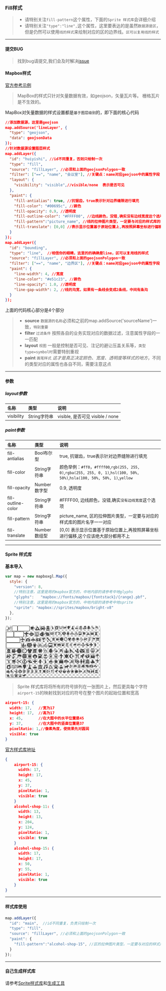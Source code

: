 ### Fill样式

> + 请特别关注`fill-pattern`这个属性，下面的`Sprite 样式库`会详细介绍
> + 请特别关注`"type":"line",`这个属性，这里要表达的是虽然`数据源是区`，但是仍然可以使用`线的样式`来绘制对应的区的边界线。`区可以复用线的样式`

---
#### 提交BUG
> 找到bug请提交,我们会及时解决[issue](https://github.com/ParnDeedlit/WebClient-Mapbox/issues)


#### Mapbox样式

[官方参考示例](https://www.mapbox.com/mapbox-gl-js/style-spec#layers-line)

> MapBox的样式只针对矢量数据有效，如geojson，矢量瓦片等。 栅格瓦片是不生效的。

MapBox对矢量数据的样式设置都是`基于图层级别`的，即下面的核心代码

``` json
//添加数据源，这里是geojson
map.addSource('lineLayer', {
  "type": "geojson",
  "data": geojsonData
});
//针对数据源设置图层样式
map.addLayer({
  "id": "huiyishi", //id不同重复，否则只绘制一次
  "type": "fill",
  "source": "fillLayer", //必须和上面的geojsonPolygon一致
  "filter": ["==", "name", "会议室"], //关键点：name对应geojson中的属性字段
  "layout": {
    "visibility": "visible",//visible/none  表示是否可见
  },
  "paint": {
    "fill-antialias": true, //抗锯齿，true表示针对边界缝隙进行填充
    "fill-color": "#00695c", //颜色
    "fill-opacity": 0.9, //透明度
    "fill-outline-color": "#FFFF00", //边线颜色，没错,确实没有边线宽度这个选项
    "fill-pattern":"picture_name", //线的拉伸图片类型，一定要与对应的样式库的图片名字一一对应
    "fill-translate": [0,0] //表示显示位置基于原始位置上,再按照屏幕坐标进行偏移,这个应该绝大部分都用不上
  }
});
map.addLayer({
  "id": "bounding",
  "type": "line",  //相信你的眼睛，这里的的确确是line，区可以复用线的样式
  "source": "fillLayer", //必须和上面的geojsonPolygon一致
  "filter": ["==", "name", "边界区"], //关键点：name对应geojson中的属性字段
  "paint": {
    "line-width": 4, //宽度
    "line-color": "#e51c23", //颜色
    "line-opacity": 1.0, //透明度
    "line-gap-width": 2, //线的沟宽，如果有一条线会变成2条线，中间有条沟
  }
});
```

上面的代码核心部分是4个部分

> + **source** `数据源的名称`必须和之前的map.addSource('sourceName')一致，`特别重要`
> + **filter** `过滤条件` 按照各自的业务实现对应的数据过滤，注意属性字段的一一匹配
> + **layout** `视图` 一般是控制是否可见、注记的避让压盖关系等，`类型type=symbol时`需要特别重视
> + **paint** `画笔样式` *这才是真正决定颜色、宽度、透明度等样式的地方*，不同的类型对应的属性也各自不同，需要注意这点

---
#### 参数

##### layout参数

|名称|类型|说明|
|:---|:---|:---|
|visibility|String字符串| visible, 是否可见  visible / none|

##### paint参数
|名称|类型|说明|
|:---|:---|:---|
|fill-antialias|Bool布尔型| true, 抗锯齿，true表示针对边界缝隙进行填充|
|fill-color|String字符串|颜色举例：`#ff0`，`#ffff00`,`rgb(255, 255, 0)`,`rgba(255, 255, 0, 1)`,`hsl(100, 50%, 50%)`,`hsla(100, 50%, 50%, 1)`,`yellow`|
|fill-opacity|Number数字型| 0.9, 透明度|
|fill-outline-color|String字符串| #FFFF00, 边线颜色，没错,确实`没有边线宽度`这个选项|
|fill-pattern|String字符串|picture_name, 区的拉伸图片类型，一定要与对应的样式库的图片名字一一对应|
|fill-translate|Number数组型| [0,0] 表示显示位置基于原始位置上,再按照屏幕坐标进行偏移,这个应该绝大部分都用不上|



---
#### Sprite 样式库

**基本导入**

``` javascript
var map = new mapboxgl.Map({
  style: {
    "version": 8,
    //特别注意，这里是用的mapbox官方的，中地内部的请参考中地glyphs
    "glyphs":   "mapbox://fonts/mapbox/{fontstack}/{range}.pbf",
    //特别注意，这里是用的mapbox官方的，中地内部的请参考中地sprite
    "sprite": "mapbox://sprites/mapbox/bright-v8"
  },
});
```


![样式库图片](./sprite.png)

> Sprite 样式库将将所有的符号排列在一张图片上，然后更具每个字符`airport-15`的映射找到对应的符号在整个图片的起始位置和宽高

~~~ json
airport-15: {
  width: 17,   //宽为17
  height: 17,  //高为17
  x: 45,       //在大图中的水平位置是45
  y: 37,       //在大图中的竖直位置是37
  pixelRatio: 1,//像素角度，使效果先对圆润
  visible: true
}
~~~



[官方样式库地址](https://api.mapbox.com/styles/v1/mapbox/bright-v8/sprite.json?access_token=pk.eyJ1IjoicGFybmRlZWRsaXQiLCJhIjoiY2o1MjBtYTRuMDhpaTMzbXhpdjd3YzhjdCJ9.sCoubaHF9-nhGTA-sgz0sA)

~~~ json
{
    airport-15: {
      width: 17,
      height: 17,
      x: 45,
      y: 37,
      pixelRatio: 1,
      visible: true
    }
    alcohol-shop-11: {
      width: 13,
      height: 13,
      x: 204,
      y: 124,
      pixelRatio: 1,
      visible: true
    }
    alcohol-shop-15: {
      width: 17,
      height: 17,
      x: 50,
      y: 55,
      pixelRatio: 1,
      visible: true
    }
}
~~~

---
#### 样式库使用

``` javascript
map.addLayer({
  "id": "main",  //id不同重复，负责只绘制一次
  "type": "fill",
  "source": "fillLayer", //必须和上面的geojsonPolygon一致
  "paint": {
    "fill-pattern":"alcohol-shop-15", //区的拉伸图片类型，一定要与对应的样式库的图片名字一一对应
  }
});
```

---
#### 自己生成样式库
请参考[Sprite样式库](https://www.mapbox.com/mapbox-gl-js/style-spec#sprite)和[生成工具](https://github.com/mapbox/spritezero-cli)
